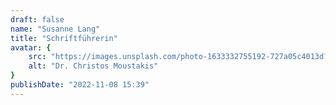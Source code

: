 ```yaml
---
draft: false
name: "Susanne Lang"
title: "Schriftführerin"
avatar: {
    src: "https://images.unsplash.com/photo-1633332755192-727a05c4013d?&fit=crop&w=280",
    alt: "Dr. Christos Moustakis"
}
publishDate: "2022-11-08 15:39"
---
```

